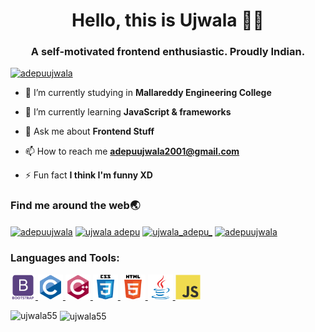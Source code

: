 <h1 align="center">Hello, this is Ujwala 👋👋</h1>
<h3 align="center">A self-motivated frontend enthusiastic. Proudly Indian.</h3>

<p align="left"> <a href="https://twitter.com/adepuujwala" target="blank"><img src="https://img.shields.io/twitter/follow/adepuujwala?logo=twitter&style=for-the-badge" alt="adepuujwala" /></a> </p>

- 🔭 I’m currently studying in **Mallareddy Engineering College**

- 🌱 I’m currently learning **JavaScript & frameworks**

- 💬 Ask me about **Frontend Stuff**

- 📫 How to reach me **adepuujwala2001@gmail.com**

- ⚡ Fun fact **I think I'm funny XD**

<h3 align="left">Find me around the web🌏</h3>
<p align="left">
<a href="https://twitter.com/adepuujwala" target="blank"><img align="center" src="http://assets.stickpng.com/images/580b57fcd9996e24bc43c53e.png" alt="adepuujwala" height="30" width="40" /></a>
<a href="https://fb.com/ujwala adepu" target="blank"><img align="center" border-radius=40px src="https://encrypted-tbn0.gstatic.com/images?q=tbn:ANd9GcSLWdkkYguqhTzvOC_PvdhVq6Ba3hZ41Gf4GQ&usqp=CAU" alt="ujwala adepu" height="30" width="40" /></a>
<a href="https://instagram.com/ujwala_adepu_" target="blank"><img align="center" src="https://raw.githubusercontent.com/rahuldkjain/github-profile-readme-generator/neutral-icons/src/images/icons/Social/instagram.svg" alt="ujwala_adepu_" height="30" width="40" /></a>
<a href="https://www.hackerrank.com/adepuujwala" target="blank"><img align="center" src="https://raw.githubusercontent.com/rahuldkjain/github-profile-readme-generator/neutral-icons/src/images/icons/Social/hackerrank.svg" alt="adepuujwala" height="30" width="40" /></a>
</p>

<h3 align="left">Languages and Tools:</h3>
<p align="left"> <a href="https://getbootstrap.com" target="_blank"> <img src="https://raw.githubusercontent.com/devicons/devicon/master/icons/bootstrap/bootstrap-plain-wordmark.svg" alt="bootstrap" width="40" height="40"/> </a> <a href="https://www.cprogramming.com/" target="_blank"> <img src="https://raw.githubusercontent.com/devicons/devicon/master/icons/c/c-original.svg" alt="c" width="40" height="40"/> </a> <a href="https://www.w3schools.com/cpp/" target="_blank"> <img src="https://raw.githubusercontent.com/devicons/devicon/master/icons/cplusplus/cplusplus-original.svg" alt="cplusplus" width="40" height="40"/> </a> <a href="https://www.w3schools.com/css/" target="_blank"> <img src="https://raw.githubusercontent.com/devicons/devicon/master/icons/css3/css3-original-wordmark.svg" alt="css3" width="40" height="40"/> </a> <a href="https://www.w3.org/html/" target="_blank"> <img src="https://raw.githubusercontent.com/devicons/devicon/master/icons/html5/html5-original-wordmark.svg" alt="html5" width="40" height="40"/> </a> <a href="https://www.java.com" target="_blank"> <img src="https://raw.githubusercontent.com/devicons/devicon/master/icons/java/java-original.svg" alt="java" width="40" height="40"/> </a> <a href="https://developer.mozilla.org/en-US/docs/Web/JavaScript" target="_blank"> <img src="https://raw.githubusercontent.com/devicons/devicon/master/icons/javascript/javascript-original.svg" alt="javascript" width="40" height="40"/> </a> </p>

<p><img align="left" src="https://github-readme-stats.vercel.app/api/top-langs?username=ujwala55&show_icons=true&locale=en&layout=compact" alt="ujwala55" /></p>

<p>&nbsp;<img align="center" src="https://github-readme-stats.vercel.app/api?username=ujwala55&show_icons=true&locale=en" alt="ujwala55" /></p>

